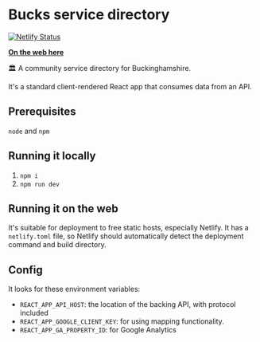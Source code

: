 # Bucks service directory

[![Netlify Status](https://api.netlify.com/api/v1/badges/4d6cba44-f32a-4d80-80f0-5bcbb2742b0f/deploy-status)](https://app.netlify.com/sites/bucks-service-directory/deploys)

**[On the web here](https://bucks-service-directory.netlify.com/)**

🏛 A community service directory for Buckinghamshire.

It's a standard client-rendered React app that consumes data from an API.

## Prerequisites

`node` and `npm`

## Running it locally

1. `npm i`
2. `npm run dev`

## Running it on the web

It's suitable for deployment to free static hosts, especially Netlify. It has a `netlify.toml` file, so Netlify should automatically detect the deployment command and build directory.

## Config

It looks for these environment variables:

- `REACT_APP_API_HOST`: the location of the backing API, with protocol included
- `REACT_APP_GOOGLE_CLIENT_KEY`: for using mapping functionality.
- `REACT_APP_GA_PROPERTY_ID`: for Google Analytics
